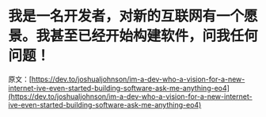 # 我是一名开发者，对新的互联网有一个愿景。我甚至已经开始构建软件，问我任何问题！

原文：[https://dev.to/joshualjohnson/im-a-dev-who-a-vision-for-a-new-internet-ive-even-started-building-software-ask-me-anything-eo4](https://dev.to/joshualjohnson/im-a-dev-who-a-vision-for-a-new-internet-ive-even-started-building-software-ask-me-anything-eo4)
